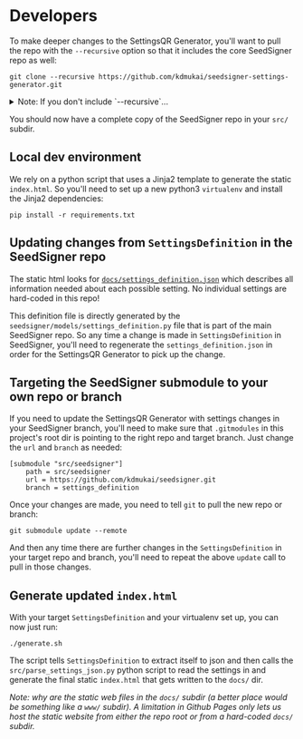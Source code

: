# Developers
To make deeper changes to the SettingsQR Generator, you'll want to pull the repo with the `--recursive` option so that it includes the core SeedSigner repo as well:
```
git clone --recursive https://github.com/kdmukai/seedsigner-settings-generator.git
```

<details>
    <summary>Note: If you don't include `--recursive`...</summary>
    You'll need to make two follow-up calls:

    ```
    git submodule init
    git submodule update --remote
    ```
</details>

You should now have a complete copy of the SeedSigner repo in your `src/` subdir.


## Local dev environment
We rely on a python script that uses a Jinja2 template to generate the static `index.html`. So you'll need to set up a new python3 `virtualenv` and install the Jinja2 dependencies:
```
pip install -r requirements.txt
```


## Updating changes from `SettingsDefinition` in the SeedSigner repo
The static html looks for [`docs/settings_definition.json`](docs/settings_definition.json) which describes all information needed about each possible setting. No individual settings are hard-coded in this repo!

This definition file is directly generated by the `seedsigner/models/settings_definition.py` file that is part of the main SeedSigner repo. So any time a change is made in `SettingsDefinition` in SeedSigner, you'll need to regenerate the `settings_definition.json` in order for the SettingsQR Generator to pick up the change.


## Targeting the SeedSigner submodule to your own repo or branch
If you need to update the SettingsQR Generator with settings changes in your SeedSigner branch, you'll need to make sure that `.gitmodules` in this project's root dir is pointing to the right repo and target branch. Just change the `url` and `branch` as needed:
```
[submodule "src/seedsigner"]
	path = src/seedsigner
	url = https://github.com/kdmukai/seedsigner.git
	branch = settings_definition
```

Once your changes are made, you need to tell `git` to pull the new repo or branch:
```
git submodule update --remote
```

And then any time there are further changes in the `SettingsDefinition` in your target repo and branch, you'll need to repeat the above `update` call to pull in those changes.


## Generate updated `index.html`
With your target `SettingsDefinition` and your virtualenv set up, you can now just run:
```
./generate.sh
```

The script tells `SettingsDefinition` to extract itself to json and then calls the `src/parse_settings_json.py` python script to read the settings in and generate the final static `index.html` that gets written to the `docs/` dir.

*Note: why are the static web files in the `docs/` subdir (a better place would be something like a `www/` subdir). A limitation in Github Pages only lets us host the static website from either the repo root or from a hard-coded `docs/` subdir.*


